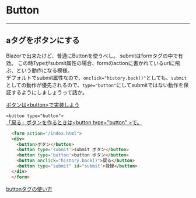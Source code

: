 # Button

---

## aタグをボタンにする

Blazorで出来たけど、普通にButtonを使うべし。
submitはformタグの中で有効。
この時Typeがsubmit属性の場合、formのactionに書かれているurlに飛ぶ、という動作になる模様。  
デフォルトでsubmit属性なので、`onclick="history.back()"`としても、`submit`としての動作が優先されるので、`type="button"`にしてsubmitではない動作を保証するようにしましょうって話か。  

[ボタンは\<button>で実装しよう](https://qiita.com/sukoyakarizumu/items/978df93755c4720d5cdc)  

`<button type="button">`  
[「戻る」ボタンを作るときは\<button type="button" >で。](https://qiita.com/hibikikudo/items/937d451bb6570a55a47c)  

``` html
  <form action="/index.html">
  <div>
    <button>ボタン</button>
    <button type='submit'>submit ボタン</button>
    <button type='button'>button ボタン</button>
    <button onclick="history.back()">戻る</button>
    <button type="submit" id="submit">登録</button>
  </div>
  </form>
```

[buttonタグの使い方](https://code-kitchen.dev/html/button/)  
